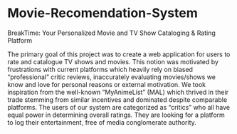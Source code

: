 # Movie-Recomendation-System

BreakTime: Your Personalized Movie and TV Show Cataloging & Rating Platform

The primary goal of this project was to create a web application for users to rate and catalogue TV shows and movies. This notion was motivated by frustrations with current platforms which heavily rely on biased “professional” critic reviews, inaccurately evaluating movies/shows we know and love for personal reasons or external motivation. We took inspiration from the well-known “MyAnimeList” (MAL) which thrived in their trade stemming from similar incentives and dominated despite comparable platforms. The users of our system are categorized as “critics” who all have equal power in determining overall ratings. They are looking for a platform to log their entertainment, free of media conglomerate authority.

